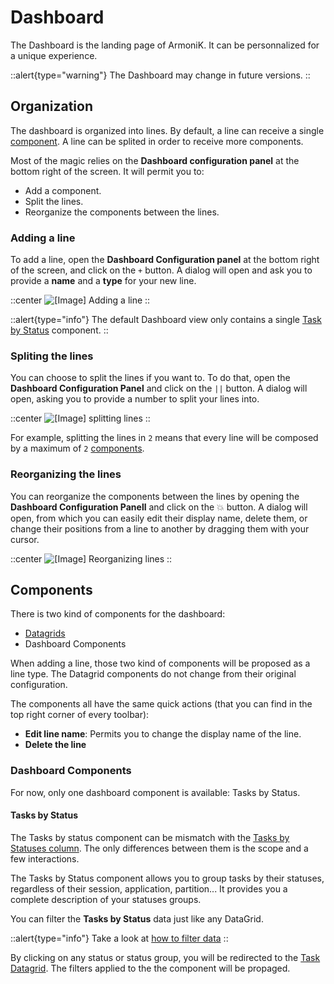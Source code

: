# Dashboard

The Dashboard is the landing page of ArmoniK. It can be personnalized for a unique experience.

::alert{type="warning"}
The Dashboard may change in future versions.
::

## Organization

The dashboard is organized into lines. By default, a line can receive a single [component](#components). A line can be splited in order to receive more components.

Most of the magic relies on the **Dashboard configuration panel** at the bottom right of the screen. It will permit you to:

- Add a component.
- Split the lines.
- Reorganize the components between the lines.

### Adding a line

To add a line, open the **Dashboard Configuration panel** at the bottom right of the screen, and click on the `+` button. A dialog will open and ask you to provide a **name** and a **type** for your new line.

::center
![\[Image\] Adding a line](/armonik-add-line)
::

::alert{type="info"}
The default Dashboard view only contains a single [Task by Status](#tasks-by-status) component.
::

### Spliting the lines

You can choose to split the lines if you want to. To do that, open the **Dashboard Configuration Panel** and click on the `||` button. A dialog will open, asking you to provide a number to split your lines into.

::center
![\[Image\] splitting lines](/armonik-splitting-lines)
::

For example, splitting the lines in `2` means that every line will be composed by a maximum of `2` [components](#components).

### Reorganizing the lines

You can reorganize the components between the lines by opening the **Dashboard Configuration Panell** and click on the 💥 button. A dialog will open, from which you can easily edit their display name, delete them, or change their positions from a line to another by dragging them with your cursor.

::center
![\[Image\] Reorganizing lines](/armonik-reorganizing-lines)
::

## Components

There is two kind of components for the dashboard:
- [Datagrids](./6.DataGrids/1.introduction.md)
- Dashboard Components

When adding a line, those two kind of components will be proposed as a line type. The Datagrid components do not change from their original configuration.

The components all have the same quick actions (that you can find in the top right corner of every toolbar):

- **Edit line name**: Permits you to change the display name of the line.
- **Delete the line**

### Dashboard Components

For now, only one dashboard component is available: Tasks by Status.

#### Tasks by Status

The Tasks by status component can be mismatch with the [Tasks by Statuses column](./6.DataGrids/3.columns.md#tasks-by-statuses). The only differences between them is the scope and a few interactions.

The Tasks by Status component allows you to group tasks by their statuses, regardless of their session, application, partition... It provides you a complete description of your statuses groups.

You can filter the **Tasks by Status** data just like any DataGrid.

::alert{type="info"}
Take a look at [how to filter data](./6.DataGrids/6.filtering.md#how-filters-work)
::

By clicking on any status or status group, you will be redirected to the [Task Datagrid](./7.Data/4.Tasks.md). The filters applied to the the component will be propaged.